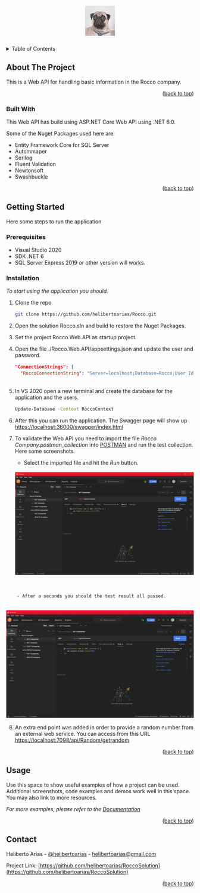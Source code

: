  

 



<!-- PROJECT LOGO -->
<br />
<div align="center">
  <a href="https://github.com/helibertoarias/Rocco">
    <img src="images/logo.jpg" alt="Logo" width="80" height="80">
  </a>

  <h3 align="center"Rocco Web API</h3>
 


</div>
<!-- TABLE OF CONTENTS -->
<details>
  <summary>Table of Contents</summary>
  <ol>
    <li>
      <a href="#about-the-project">About The Project</a>
      <ul>
        <li><a href="#built-with">Built With</a></li>
      </ul>
    </li>
    <li>
      <a href="#getting-started">Getting Started</a>
      <ul>
        <li><a href="#prerequisites">Prerequisites</a></li>
        <li><a href="#installation">Installation</a></li>
      </ul>
    </li>
    <li><a href="#usage">Usage</a></li>
    <li><a href="#contact">Contact</a></li>
   
  </ol>
</details>



<!-- ABOUT THE PROJECT -->
## About The Project

This is a Web API for handling basic information in the Rocco company.

<p align="right">(<a href="#top">back to top</a>)</p>



### Built With

This Web API has build using ASP.NET Core Web API using .NET 6.0.  

Some of the Nuget Packages used here are:

- Entity Framework Core for SQL Server
- Autommaper
- Serilog
- Fluent Validation
- Newtonsoft
- Swashbuckle
 
<p align="right">(<a href="#top">back to top</a>)</p>



<!-- GETTING STARTED -->
## Getting Started

Here some steps to run the application

### Prerequisites

- Visual Studio 2020 
- SDK .NET 6
- SQL Server Express 2019 or other version will works.

### Installation

_To start using the application you should._

1. Clone the repo.
   ```sh
   git clone https://github.com/helibertoarias/Rocco.git
   ```
2. Open the solution Rocco.sln and build to restore the Nuget Packages.
3. Set the project Rocco.Web.API as startup project.
4. Open the file ./Rocco.Web.API/appsettings.json and update the user and password.
    ```json
    "ConnectionStrings": {
      "RoccoConnectionString": "Server=localhost;Database=Rocco;User Id=<user>;Password=<password>" 
       
     ```
5. In VS 2020 open a new terminal and create the database for the application and the users.
    ```cmd
    Update-Database -Context RoccoContext
     ```
6. After this you can run the application. The Swagger page will show up
 [https://localhost:36000/swagger/index.html](https://localhost:36000/swagger/index.html)
7. To validate the Web API you need to import the file *Rocco Company.postman_collection* into [POSTMAN](https://www.postman.com/downloads/) and run the test collection. Here some screenshots.

    
    - Select the imported file and hit the *Run* button.

    <br />
   <img src="images/postman-before-runs-collection.jpg" alt="Logo" width="900" >
  <br />


 
        - After a seconds you should the test result all passed.

   <br />
   <img src="images/postman-after-runs-collection.jpg" alt="Logo" width="900" >

8. An extra end point was added in order to provide a random number from an external web service. You can access from this URL [https://localhost:7098/api/Random/getrandom](https://localhost:7098/api/Random/getrandom)
 
<p align="right">(<a href="#top">back to top</a>)</p>



<!-- USAGE EXAMPLES -->
## Usage

Use this space to show useful examples of how a project can be used. Additional screenshots, code examples and demos work well in this space. You may also link to more resources.

_For more examples, please refer to the [Documentation](https://example.com)_

<p align="right">(<a href="#top">back to top</a>)</p>


 
 

 



<!-- CONTACT -->
## Contact

Heliberto Arias - [@helibertoarias](https://twitter.com/helibertoarias) - helibertoarias@gmail.com

Project Link: [https://github.com/helibertoarias/RoccoSolution](https://github.com/helibertoarias/RoccoSolution)

<p align="right">(<a href="#top">back to top</a>)</p>


 
